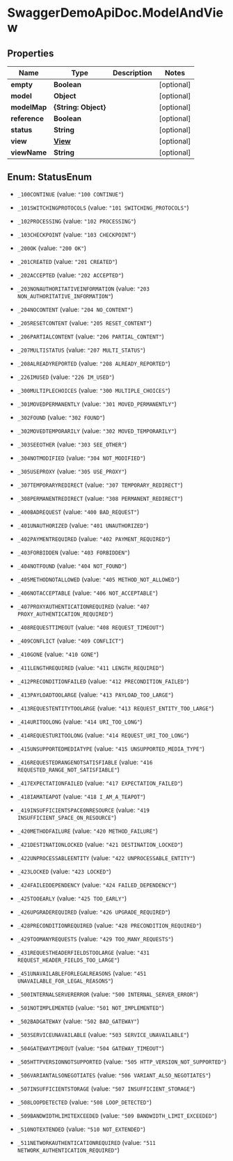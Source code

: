 # SwaggerDemoApiDoc.ModelAndView

## Properties
Name | Type | Description | Notes
------------ | ------------- | ------------- | -------------
**empty** | **Boolean** |  | [optional] 
**model** | **Object** |  | [optional] 
**modelMap** | **{String: Object}** |  | [optional] 
**reference** | **Boolean** |  | [optional] 
**status** | **String** |  | [optional] 
**view** | [**View**](View.md) |  | [optional] 
**viewName** | **String** |  | [optional] 


<a name="StatusEnum"></a>
## Enum: StatusEnum


* `_100CONTINUE` (value: `"100 CONTINUE"`)

* `_101SWITCHINGPROTOCOLS` (value: `"101 SWITCHING_PROTOCOLS"`)

* `_102PROCESSING` (value: `"102 PROCESSING"`)

* `_103CHECKPOINT` (value: `"103 CHECKPOINT"`)

* `_200OK` (value: `"200 OK"`)

* `_201CREATED` (value: `"201 CREATED"`)

* `_202ACCEPTED` (value: `"202 ACCEPTED"`)

* `_203NONAUTHORITATIVEINFORMATION` (value: `"203 NON_AUTHORITATIVE_INFORMATION"`)

* `_204NOCONTENT` (value: `"204 NO_CONTENT"`)

* `_205RESETCONTENT` (value: `"205 RESET_CONTENT"`)

* `_206PARTIALCONTENT` (value: `"206 PARTIAL_CONTENT"`)

* `_207MULTISTATUS` (value: `"207 MULTI_STATUS"`)

* `_208ALREADYREPORTED` (value: `"208 ALREADY_REPORTED"`)

* `_226IMUSED` (value: `"226 IM_USED"`)

* `_300MULTIPLECHOICES` (value: `"300 MULTIPLE_CHOICES"`)

* `_301MOVEDPERMANENTLY` (value: `"301 MOVED_PERMANENTLY"`)

* `_302FOUND` (value: `"302 FOUND"`)

* `_302MOVEDTEMPORARILY` (value: `"302 MOVED_TEMPORARILY"`)

* `_303SEEOTHER` (value: `"303 SEE_OTHER"`)

* `_304NOTMODIFIED` (value: `"304 NOT_MODIFIED"`)

* `_305USEPROXY` (value: `"305 USE_PROXY"`)

* `_307TEMPORARYREDIRECT` (value: `"307 TEMPORARY_REDIRECT"`)

* `_308PERMANENTREDIRECT` (value: `"308 PERMANENT_REDIRECT"`)

* `_400BADREQUEST` (value: `"400 BAD_REQUEST"`)

* `_401UNAUTHORIZED` (value: `"401 UNAUTHORIZED"`)

* `_402PAYMENTREQUIRED` (value: `"402 PAYMENT_REQUIRED"`)

* `_403FORBIDDEN` (value: `"403 FORBIDDEN"`)

* `_404NOTFOUND` (value: `"404 NOT_FOUND"`)

* `_405METHODNOTALLOWED` (value: `"405 METHOD_NOT_ALLOWED"`)

* `_406NOTACCEPTABLE` (value: `"406 NOT_ACCEPTABLE"`)

* `_407PROXYAUTHENTICATIONREQUIRED` (value: `"407 PROXY_AUTHENTICATION_REQUIRED"`)

* `_408REQUESTTIMEOUT` (value: `"408 REQUEST_TIMEOUT"`)

* `_409CONFLICT` (value: `"409 CONFLICT"`)

* `_410GONE` (value: `"410 GONE"`)

* `_411LENGTHREQUIRED` (value: `"411 LENGTH_REQUIRED"`)

* `_412PRECONDITIONFAILED` (value: `"412 PRECONDITION_FAILED"`)

* `_413PAYLOADTOOLARGE` (value: `"413 PAYLOAD_TOO_LARGE"`)

* `_413REQUESTENTITYTOOLARGE` (value: `"413 REQUEST_ENTITY_TOO_LARGE"`)

* `_414URITOOLONG` (value: `"414 URI_TOO_LONG"`)

* `_414REQUESTURITOOLONG` (value: `"414 REQUEST_URI_TOO_LONG"`)

* `_415UNSUPPORTEDMEDIATYPE` (value: `"415 UNSUPPORTED_MEDIA_TYPE"`)

* `_416REQUESTEDRANGENOTSATISFIABLE` (value: `"416 REQUESTED_RANGE_NOT_SATISFIABLE"`)

* `_417EXPECTATIONFAILED` (value: `"417 EXPECTATION_FAILED"`)

* `_418IAMATEAPOT` (value: `"418 I_AM_A_TEAPOT"`)

* `_419INSUFFICIENTSPACEONRESOURCE` (value: `"419 INSUFFICIENT_SPACE_ON_RESOURCE"`)

* `_420METHODFAILURE` (value: `"420 METHOD_FAILURE"`)

* `_421DESTINATIONLOCKED` (value: `"421 DESTINATION_LOCKED"`)

* `_422UNPROCESSABLEENTITY` (value: `"422 UNPROCESSABLE_ENTITY"`)

* `_423LOCKED` (value: `"423 LOCKED"`)

* `_424FAILEDDEPENDENCY` (value: `"424 FAILED_DEPENDENCY"`)

* `_425TOOEARLY` (value: `"425 TOO_EARLY"`)

* `_426UPGRADEREQUIRED` (value: `"426 UPGRADE_REQUIRED"`)

* `_428PRECONDITIONREQUIRED` (value: `"428 PRECONDITION_REQUIRED"`)

* `_429TOOMANYREQUESTS` (value: `"429 TOO_MANY_REQUESTS"`)

* `_431REQUESTHEADERFIELDSTOOLARGE` (value: `"431 REQUEST_HEADER_FIELDS_TOO_LARGE"`)

* `_451UNAVAILABLEFORLEGALREASONS` (value: `"451 UNAVAILABLE_FOR_LEGAL_REASONS"`)

* `_500INTERNALSERVERERROR` (value: `"500 INTERNAL_SERVER_ERROR"`)

* `_501NOTIMPLEMENTED` (value: `"501 NOT_IMPLEMENTED"`)

* `_502BADGATEWAY` (value: `"502 BAD_GATEWAY"`)

* `_503SERVICEUNAVAILABLE` (value: `"503 SERVICE_UNAVAILABLE"`)

* `_504GATEWAYTIMEOUT` (value: `"504 GATEWAY_TIMEOUT"`)

* `_505HTTPVERSIONNOTSUPPORTED` (value: `"505 HTTP_VERSION_NOT_SUPPORTED"`)

* `_506VARIANTALSONEGOTIATES` (value: `"506 VARIANT_ALSO_NEGOTIATES"`)

* `_507INSUFFICIENTSTORAGE` (value: `"507 INSUFFICIENT_STORAGE"`)

* `_508LOOPDETECTED` (value: `"508 LOOP_DETECTED"`)

* `_509BANDWIDTHLIMITEXCEEDED` (value: `"509 BANDWIDTH_LIMIT_EXCEEDED"`)

* `_510NOTEXTENDED` (value: `"510 NOT_EXTENDED"`)

* `_511NETWORKAUTHENTICATIONREQUIRED` (value: `"511 NETWORK_AUTHENTICATION_REQUIRED"`)




